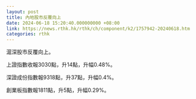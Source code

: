 ```yaml
---
layout: post
title: 內地股市反覆向上
date: 2024-06-18 15:20:40.000000000 +08:00
link: https://news.rthk.hk/rthk/ch/component/k2/1757942-20240618.htm
categories: rthk
---
```


滬深股市反覆向上。

上證指數收報3030點，升14點，升幅0.48%。

深證成份指數報9318點，升37點，升幅0.4%。

創業板指數報1811點，升5點，升幅0.29%。
